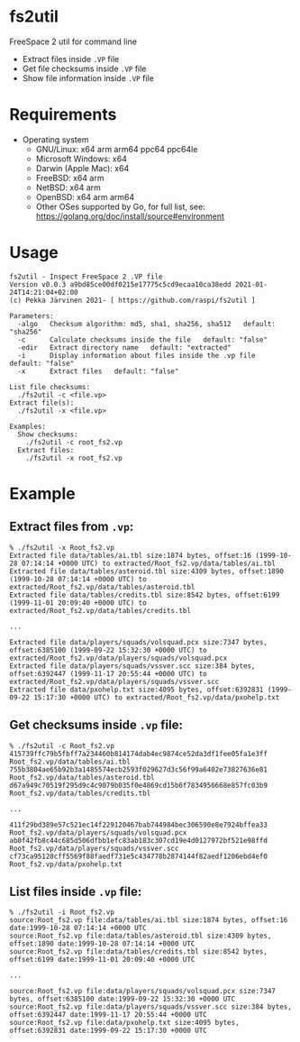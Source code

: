 # fs2util
FreeSpace 2 util for command line

* Extract files inside `.VP` file
* Get file checksums inside `.VP` file
* Show file information inside `.VP` file

# Requirements
* Operating system
  * GNU/Linux: x64 arm arm64 ppc64 ppc64le
  * Microsoft Windows: x64
  * Darwin (Apple Mac): x64
  * FreeBSD: x64 arm
  * NetBSD: x64 arm
  * OpenBSD: x64 arm arm64
  * Other OSes supported by Go, for full list, see: https://golang.org/doc/install/source#environment

# Usage

```
fs2util - Inspect FreeSpace 2 .VP file
Version v0.0.3 a9bd85ce00df0215e17775c5cd9ecaa10ca38edd 2021-01-24T14:21:04+02:00
(c) Pekka Järvinen 2021- [ https://github.com/raspi/fs2util ]

Parameters:
  -algo   Checksum algorithm: md5, sha1, sha256, sha512   default: "sha256"
  -c      Calculate checksums inside the file   default: "false"
  -edir   Extract directory name   default: "extracted"
  -i      Display information about files inside the .vp file   default: "false"
  -x      Extract files   default: "false"

List file checksums:
  ./fs2util -c <file.vp>
Extract file(s):
  ./fs2util -x <file.vp>

Examples:
  Show checksums:
    ./fs2util -c root_fs2.vp
  Extract files:
    ./fs2util -x root_fs2.vp
```

# Example

## Extract files from `.vp`:

```
% ./fs2util -x Root_fs2.vp
Extracted file data/tables/ai.tbl size:1874 bytes, offset:16 (1999-10-28 07:14:14 +0000 UTC) to extracted/Root_fs2.vp/data/tables/ai.tbl
Extracted file data/tables/asteroid.tbl size:4309 bytes, offset:1890 (1999-10-28 07:14:14 +0000 UTC) to extracted/Root_fs2.vp/data/tables/asteroid.tbl
Extracted file data/tables/credits.tbl size:8542 bytes, offset:6199 (1999-11-01 20:09:40 +0000 UTC) to extracted/Root_fs2.vp/data/tables/credits.tbl

...

Extracted file data/players/squads/volsquad.pcx size:7347 bytes, offset:6385100 (1999-09-22 15:32:30 +0000 UTC) to extracted/Root_fs2.vp/data/players/squads/volsquad.pcx
Extracted file data/players/squads/vssver.scc size:384 bytes, offset:6392447 (1999-11-17 20:55:44 +0000 UTC) to extracted/Root_fs2.vp/data/players/squads/vssver.scc
Extracted file data/pxohelp.txt size:4095 bytes, offset:6392831 (1999-09-22 15:17:30 +0000 UTC) to extracted/Root_fs2.vp/data/pxohelp.txt
```

## Get checksums inside `.vp` file:

```
% ./fs2util -c Root_fs2.vp                                   
415739ffc79b5fbff7a234460b814174dab4ec9874ce52da3df1fee05fa1e3ff  Root_fs2.vp/data/tables/ai.tbl
755b3804ae65b92b3a1485574ecb2593f029627d3c56f99a6402e73827636e81  Root_fs2.vp/data/tables/asteroid.tbl
d67a949c70519f295d9c4c9079b035f0e4869cd15b6f7834956668e857fc03b9  Root_fs2.vp/data/tables/credits.tbl

...

411f29bd389e57c521ec14f229120467bab744984bec306590e8e7924bffea33  Root_fs2.vp/data/players/squads/volsquad.pcx
ab0f42fb8c44c685d506dfbb1efc83ab183c307cd19e4d0127972bf521e98ffd  Root_fs2.vp/data/players/squads/vssver.scc
cf73ca95128cff5569f88faedf731e5c434778b2874144f82aedf1206ebd4ef0  Root_fs2.vp/data/pxohelp.txt
```

## List files inside `.vp` file:

```
% ./fs2util -i Root_fs2.vp
source:Root_fs2.vp file:data/tables/ai.tbl size:1874 bytes, offset:16 date:1999-10-28 07:14:14 +0000 UTC
source:Root_fs2.vp file:data/tables/asteroid.tbl size:4309 bytes, offset:1890 date:1999-10-28 07:14:14 +0000 UTC
source:Root_fs2.vp file:data/tables/credits.tbl size:8542 bytes, offset:6199 date:1999-11-01 20:09:40 +0000 UTC

...

source:Root_fs2.vp file:data/players/squads/volsquad.pcx size:7347 bytes, offset:6385100 date:1999-09-22 15:32:30 +0000 UTC
source:Root_fs2.vp file:data/players/squads/vssver.scc size:384 bytes, offset:6392447 date:1999-11-17 20:55:44 +0000 UTC
source:Root_fs2.vp file:data/pxohelp.txt size:4095 bytes, offset:6392831 date:1999-09-22 15:17:30 +0000 UTC
```
